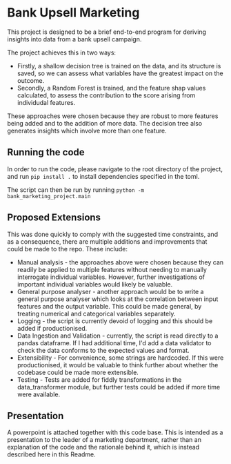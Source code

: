 # Bank Upsell Marketing

This project is designed to be a brief end-to-end program for deriving insights into data from a bank upsell campaign.

The project achieves this in two ways:
- Firstly, a shallow decision tree is trained on the data, and its structure is saved, so we can assess what variables have the greatest impact on the outcome. 
- Secondly, a Random Forest is trained, and the feature shap values calculated, to assess the contribution to the score arising from individudal features.

These approaches were chosen because they are robust to more features being added and to the addition of more data. 
The decision tree also generates insights which involve more than one feature. 

## Running the code

In order to run the code, please navigate to the root directory of the project, and run `pip install .` to install dependencies specified in the toml. 

The script can then be run by running `python -m bank_marketing_project.main`

## Proposed Extensions

This was done quickly to comply with the suggested time constraints, and as a consequence, there are multiple additions and improvements that could be made to the repo.
These include:
- Manual analysis - the approaches above were chosen because they can readily be applied to multiple features without needing to manually interrogate individual variables. However, further investigations of important individual variables would likely be valuable.
- General purpose analyser - another approach would be to write a general purpose analyser which looks at the correlation between input features and the output variable. This could be made general, by treating numerical and categorical variables separately.
- Logging - the script is currently devoid of logging and this should be added if productionised.
- Data Ingestion and Validation - currently, the script is read directly to a pandas dataframe. If I had additional time, I'd add a data validator to check the data conforms to the expected values and format. 
- Extensibility - For convenience, some strings are hardcoded. If this were productionised, it would be valuable to think further about whether the codebase could be made more extensible. 
- Testing - Tests are added for fiddly transformations in the data_transformer module, but further tests could be added if more time were available. 

## Presentation

A powerpoint is attached together with this code base. This is intended as a presentation to the leader of a marketing department, rather than an explanation of the code and the rationale behind it, which is instead described here in this Readme.